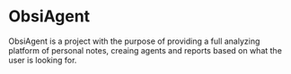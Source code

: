 # ObsiAgent
ObsiAgent is a project with the purpose of providing a full analyzing platform of personal notes, creaing agents and reports based on what the user is looking for.
